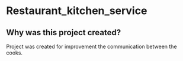 ﻿# Restaurant_kitchen_service
## Why was this project created?
Project was created for improvement the communication between the cooks.
